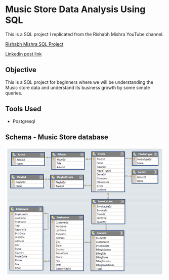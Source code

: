 # Music Store Data Analysis Using SQL

This is a SQL project I replicated from the Rishabh Mishra YouTube channel.

 [Rishabh Mishra SQL Project](https://www.youtube.com/watch?v=VFIuIjswMKM)
 
 [Linkedin post link](https://www.linkedin.com/feed/update/urn:li:share:7077789732209926144/)

 ## Objective
 This is a SQL project for beginners where we will be understanding the Music store data and understand its business growth by some simple queries.

## Tools Used
 - Postgresql

## Schema - Music Store database 
![Schema - Music Store database](https://github.com/sassykrishna-049/Music-Project-Using-SQL/blob/main/MusicDatabaseSchema.png)



 

 
